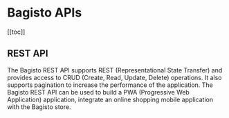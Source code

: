 # Bagisto APIs

[[toc]]

## REST API

The Bagisto REST API supports REST (Representational State Transfer) and provides access to CRUD (Create, Read, Update, Delete) operations. It also supports pagination to increase the performance of the application. The Bagisto REST API can be used to build a PWA (Progressive Web Application) application, integrate an online shopping mobile application with the Bagisto store.
